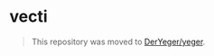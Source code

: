 # vecti

> This repository was moved to [DerYeger/yeger](https://github.com/DerYeger/yeger/tree/main/packages/vecti).
